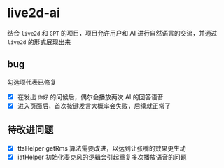# live2d-ai

结合 `live2d` 和 `GPT` 的项目，项目允许用户和 AI 进行自然语言的交流，并通过 `live2d` 的形式展现出来

## bug

勾选项代表已修复

- [x] 在发出 `你好` 的问候后，偶尔会播放两次 AI 的回答语音
- [x] 进入页面后，首次按键发言大概率会失败，后续就正常了

## 待改进问题

- [x] ttsHelper getRms 算法需要改进，以达到让张嘴的效果更生动
- [x] iatHelper 初始化麦克风的逻辑会引起重复多次播放语音的问题
